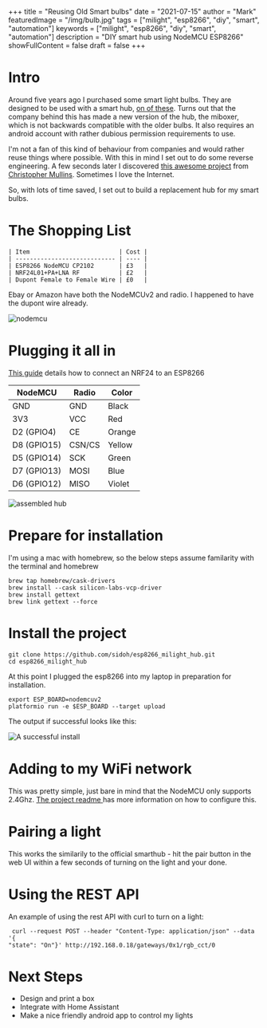 +++
title = "Reusing Old Smart bulbs"
date = "2021-07-15"
author = "Mark"
featuredImage = "/img/bulb.jpg"
tags = ["milight", "esp8266", "diy", "smart", "automation"]
keywords = ["milight", "esp8266", "diy", "smart", "automation"]
description = "DIY smart hub using NodeMCU ESP8266"
showFullContent = false
draft = false
+++

# Intro

Around five years ago I purchased some smart light bulbs. They are designed to
be used with a smart hub, [on of
these](https://www.amazon.co.uk/LIGHTEU®-Controller-Wireless-Downlight-Compatible/dp/B073WVLH3F/ref=asc_df_B073WVLH3F/?tag=googshopuk-21&linkCode=df0&hvadid=309968321179&hvpos=&hvnetw=g&hvrand=779779749495666085&hvpone=&hvptwo=&hvqmt=&hvdev=c&hvdvcmdl=&hvlocint=&hvlocphy=1006598&hvtargid=pla-467006343726&psc=1).
Turns out that the company behind this has made a new version of the hub, the
miboxer, which is not backwards compatible with the older bulbs. It also
requires an android account with rather dubious permission requirements to use.

I'm not a fan of this kind of behaviour from companies and would rather reuse
things where possible. With this in mind I set out to do some reverse
engineering. A few seconds later I discovered [this awesome
project](https://github.com/sidoh/esp8266_milight_hub) from [Christopher
Mullins](http://blog.christophermullins.com/2017/02/11/milight-wifi-gateway-emulator-on-an-esp8266/).
Sometimes I love the Internet.

So, with lots of time saved, I set out to build a replacement hub for my smart
bulbs.

# The Shopping List

    | Item                         | Cost |
    | ---------------------------- | ---- |
    | ESP8266 NodeMCU CP2102       | £3   |
    | NRF24L01+PA+LNA RF           | £2   |
    | Dupont Female to Female Wire | £0   |

Ebay or Amazon have both the NodeMCUv2 and radio. I happened to have the dupont
wire already.

![nodemcu](/img/nodemcuv2.jpeg)

# Plugging it all in

[This guide](https://www.mysensors.org/build/connect_radio#nrf24l01+-&-esp8266)
details how to connect an NRF24 to an ESP8266

| NodeMCU     | Radio  | Color  |
| ----------- | ------ | ------ |
| GND         | GND    | Black  |
| 3V3         | VCC    | Red    |
| D2 (GPIO4)  | CE     | Orange |
| D8 (GPIO15) | CSN/CS | Yellow |
| D5 (GPIO14) | SCK    | Green  |
| D7 (GPIO13) | MOSI   | Blue   |
| D6 (GPIO12) | MISO   | Violet |

![assembled hub](/img/assembly.jpeg)

# Prepare for installation

I'm using a mac with homebrew, so the below steps assume familarity with the
terminal and homebrew

```
brew tap homebrew/cask-drivers
brew install --cask silicon-labs-vcp-driver
brew install gettext
brew link gettext --force
```

# Install the project

```
git clone https://github.com/sidoh/esp8266_milight_hub.git
cd esp8266_milight_hub
```

At this point I plugged the esp8266 into my laptop in preparation for
installation.

```
export ESP_BOARD=nodemcuv2
platformio run -e $ESP_BOARD --target upload
```

The output if successful looks like this:

![A successful install](/img/smart-hub-install.png)

# Adding to my WiFi network

This was pretty simple, just bare in mind that the NodeMCU only supports 2.4Ghz.
[The project readme ](https://github.com/sidoh/esp8266_milight_hub)has more
information on how to configure this.

# Pairing a light

This works the similarily to the official smarthub - hit the pair button in the
web UI within a few seconds of turning on the light and your done.

# Using the REST API

An example of using the rest API with curl to turn on a light:

```
 curl --request POST --header "Content-Type: application/json" --data '{
"state": "On"}' http://192.168.0.18/gateways/0x1/rgb_cct/0
```

# Next Steps
* Design and print a box
* Integrate with Home Assistant
* Make a nice friendly android app to control my lights
